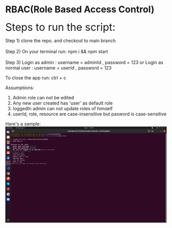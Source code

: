 # RBAC(Role Based Access Control)



<font size="6"> Steps to run the script: </font> 

Step 1) clone the repo. and checkout to main branch
\
\
Step 2) On your terminal run: npm i && npm start
\
\
Step 3) Login as admin : username = adminId , password = 123 or
        Login as normal user : username = userId , password = 123 

To close the app run: ctrl + c

Assumptions:
 1. Admin role can not be edited
 2. Any new user created has 'user' as default role
 3. loggedIn admin can not update roles of himself
 4. userId, role, resource are case-insensitive but pasword is case-sensitive

Here's a sample:
![image info](./login.png)
